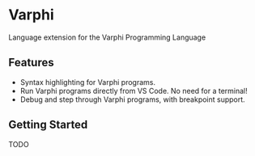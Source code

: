 # Varphi

Language extension for the Varphi Programming Language

## Features

- Syntax highlighting for Varphi programs.
- Run Varphi programs directly from VS Code. No need for a terminal!
- Debug and step through Varphi programs, with breakpoint support.

## Getting Started

TODO

